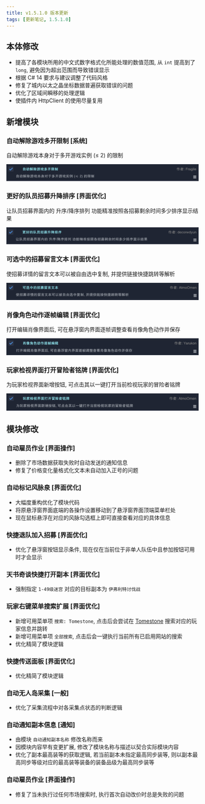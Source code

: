 ```yaml
---
title: v1.5.1.0 版本更新
tags: [更新笔记, 1.5.1.0]
---
```


## 本体修改

- 提高了各模块所用的中文式数字格式化所能处理的数值范围, 从 `int` 提高到了 `long`, 避免因为超出范围而导致错误显示
- 根据 C# 14 要求与建议调整了代码风格
- 修复了城内以太之晶坐标数据普遍获取错误的问题
- 优化了区域间瞬移的处理逻辑
- 使插件内 HttpClient 的使用尽量复用

## 新增模块

### 自动解除游戏多开限制 [系统]

自动解除游戏本身对于多开游戏实例 (≤ 2) 的限制

![AutoAllowMultipleGames](/assets/Changelog/1.5.1.0/AutoAllowMultipleGames.png)

### 更好的队员招募升降排序 [界面优化]

让队员招募界面内的 升序/降序排列 功能精准按照各招募剩余时间多少排序显示结果

![BetterPartyFinderSort](/assets/Changelog/1.5.1.0/BetterPartyFinderSort.png)

### 可选中的招募留言文本 [界面优化]

使招募详情的留言文本可以被自由选中复制, 并提供链接快捷跳转等解析

![SelectableRecruitmentText](/assets/Changelog/1.5.1.0/SelectableRecruitmentText.png)

### 肖像角色动作逐帧编辑 [界面优化]

打开编辑肖像界面后, 可在悬浮窗内界面逐帧调整查看肖像角色动作并保存

![PortraitAnimationTimeEditor](/assets/Changelog/1.5.1.0/PortraitAnimationTimeEditor.png)

### 玩家检视界面打开冒险者铭牌 [界面优化]

为玩家检视界面新增按钮, 可点击其以一键打开当前检视玩家的冒险者铭牌

![AdventurerPlateThroughInspect](/assets/Changelog/1.5.1.0/AdventurerPlateThroughInspect.png)

## 模块修改

### 自动雇员作业 [界面操作]

- 删除了市场数据获取失败时自动发送的通知信息
- 修复了价格变化量格式化文本未自动加入正号的问题

### 自动标记风脉泉 [界面优化]

- 大幅度重构优化了模块代码
- 将原悬浮窗界面底端的各操作设置移动到了悬浮窗界面顶端菜单栏处
- 现在鼠标悬浮在对应的风脉勾选框上即可直接查看对应的具体信息

### 快捷退队加入招募 [界面优化]

- 优化了悬浮窗按钮显示条件, 现在仅在当前位于非单人队伍中且参加按钮可用时才会显示

### 天书奇谈快捷打开副本 [界面优化]

- 强制指定 `1-49级迷宫` 对应的目标副本为 `伊弗利特讨伐战`

### 玩家右键菜单搜索扩展 [界面优化]

- 新增可用菜单项 `搜索: Tomestone`, 点击后会尝试在 [Tomestone](https://tomestone.gg/) 搜索对应的玩家信息并跳转
- 新增可用菜单项 `全部搜索`, 点击后会一键执行当前所有已启用网站的搜索
- 优化精简了模块逻辑

### 快捷传送面板 [界面优化]

- 优化精简了模块逻辑

### 自动无人岛采集 [一般]

- 优化了采集流程中对各采集点状态的判断逻辑

### 自动通知副本信息 [通知]

- 由模块 `自动通知副本名称` 修改名称而来
- 因模块内容早有变更扩展, 修改了模块名称与描述以契合实际模块内容
- 优化了副本最高装等的获取逻辑, 若当前副本未指定最高同步装等, 则以副本最高同步等级对应的最高装等装备的装备品级为最高同步装等

### 自动雇员作业 [界面操作]

- 修复了当未执行过任何市场搜索时, 执行首次自动改价时总是失败的问题